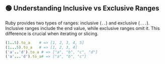 ## 🟢 Understanding Inclusive vs Exclusive Ranges

Ruby provides two types of ranges: inclusive (`..`) and exclusive (`...`). Inclusive ranges include the end value, while exclusive ranges omit it. This difference is crucial when iterating or slicing.

```ruby
(1..5).to_a    # => [1, 2, 3, 4, 5]
(1...5).to_a   # => [1, 2, 3, 4]
('a'..'d').to_a # => ["a", "b", "c", "d"]
('a'...'d').to_a# => ["a", "b", "c"]
```